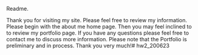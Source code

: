 Readme.

Thank you for visiting my site.  Please feel free to review my information.  Please begin with the about me home page. Then you may feel inclined to to review my portfolio page.  If you have any questions please feel free to contact me to discuss more information. Please note that the Portfolio is preliminary and in process.  Thank you very much!# hw2_200623
